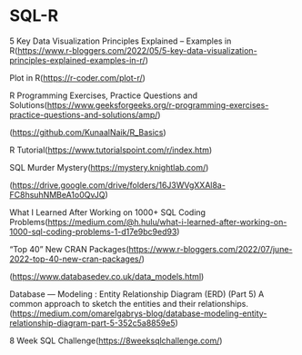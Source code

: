 # SQL-R

5 Key Data Visualization Principles Explained – Examples in R(https://www.r-bloggers.com/2022/05/5-key-data-visualization-principles-explained-examples-in-r/)

Plot in R(https://r-coder.com/plot-r/)

R Programming Exercises, Practice Questions and Solutions(https://www.geeksforgeeks.org/r-programming-exercises-practice-questions-and-solutions/amp/)

(https://github.com/KunaalNaik/R_Basics)

R Tutorial(https://www.tutorialspoint.com/r/index.htm)

SQL Murder Mystery(https://mystery.knightlab.com/)

(https://drive.google.com/drive/folders/16J3WVgXXAl8a-FC8hsuhNMBeA1o0QvJQ)

What I Learned After Working on 1000+ SQL Coding Problems(https://medium.com/@h.hulu/what-i-learned-after-working-on-1000-sql-coding-problems-1-d17e9bc9ed93)


“Top 40” New CRAN Packages(https://www.r-bloggers.com/2022/07/june-2022-top-40-new-cran-packages/)

(https://www.databasedev.co.uk/data_models.html)

Database — Modeling : Entity Relationship Diagram (ERD) (Part 5)
A common approach to sketch the entities and their relationships.(https://medium.com/omarelgabrys-blog/database-modeling-entity-relationship-diagram-part-5-352c5a8859e5)

8 Week SQL Challenge(https://8weeksqlchallenge.com/)
